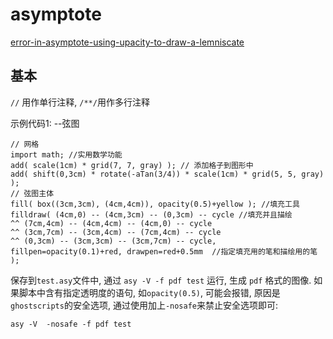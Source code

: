 # asymptote

[error-in-asymptote-using-upacity-to-draw-a-lemniscate](https://tex.stackexchange.com/questions/473893/error-in-asymptote-using-upacity-to-draw-a-lemniscate)

## 基本

`//` 用作单行注释, `/**/`用作多行注释

示例代码1: --弦图

```asymptote
// 网格
import math; //实用数学功能
add( scale(1cm) * grid(7, 7, gray) ); // 添加格子到图形中
add( shift(0,3cm) * rotate(-aTan(3/4)) * scale(1cm) * grid(5, 5, gray) );
// 弦图主体
fill( box((3cm,3cm), (4cm,4cm)), opacity(0.5)+yellow ); //填充工具
filldraw( (4cm,0) -- (4cm,3cm) -- (0,3cm) -- cycle //填充并且描绘
^^ (7cm,4cm) -- (4cm,4cm) -- (4cm,0) -- cycle
^^ (3cm,7cm) -- (3cm,4cm) -- (7cm,4cm) -- cycle
^^ (0,3cm) -- (3cm,3cm) -- (3cm,7cm) -- cycle,
fillpen=opacity(0.1)+red, drawpen=red+0.5mm  //指定填充用的笔和描绘用的笔
);
```

保存到`test.asy`文件中, 通过 `asy -V -f pdf test` 运行, 生成 `pdf` 格式的图像.
如果脚本中含有指定透明度的语句, 如`opacity(0.5)`, 可能会报错, 原因是`ghostscripts`的安全选项, 通过使用加上`-nosafe`来禁止安全选项即可:

```asymptote
asy -V  -nosafe -f pdf test
```

